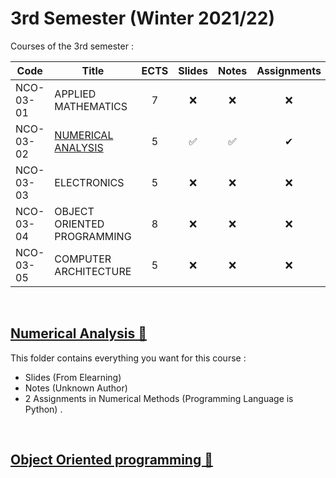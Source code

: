 # 3rd Semester (Winter 2021/22)

Courses of the 3rd semester :

| Code      | Title                                | ECTS | Slides | Notes | Assignments |
| --------- | ------------------------------------ | :--: | :----: | :---: | :---: | 
| NCO-03-01 | APPLIED MATHEMATICS                  | 7    | ❌    | ❌    | ❌    | 
| NCO-03-02 | [NUMERICAL ANALYSIS]()               | 5    | ✅     | ✅     | ✔     | 
| NCO-03-03 | ELECTRONICS                          | 5    | ❌    | ❌    | ❌    | 
| NCO-03-04 | OBJECT ORIENTED PROGRAMMING          | 8    | ❌    | ❌    | ❌    | 
| NCO-03-05 | COMPUTER ARCHITECTURE                | 5    | ❌    | ❌    | ❌    | 
<br/>
 

## [Numerical Analysis 📂]()

This folder contains everything you want for this course :  
- Slides (From Elearning)
- Notes (Unknown Author)
- 2 Assignments in Numerical Methods (Programming Language is Python) .

<br/>

## [Object Oriented programming 📂]()
